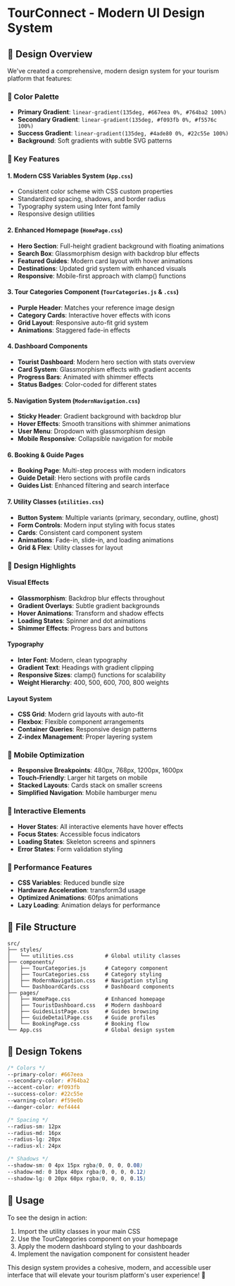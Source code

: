 # TourConnect - Modern UI Design System

## 🎨 Design Overview

We've created a comprehensive, modern design system for your tourism platform that features:

### 🌈 Color Palette

- **Primary Gradient**: `linear-gradient(135deg, #667eea 0%, #764ba2 100%)`
- **Secondary Gradient**: `linear-gradient(135deg, #f093fb 0%, #f5576c 100%)`
- **Success Gradient**: `linear-gradient(135deg, #4ade80 0%, #22c55e 100%)`
- **Background**: Soft gradients with subtle SVG patterns

### 🎯 Key Features

#### 1. Modern CSS Variables System (`App.css`)

- Consistent color scheme with CSS custom properties
- Standardized spacing, shadows, and border radius
- Typography system using Inter font family
- Responsive design utilities

#### 2. Enhanced Homepage (`HomePage.css`)

- **Hero Section**: Full-height gradient background with floating animations
- **Search Box**: Glassmorphism design with backdrop blur effects
- **Featured Guides**: Modern card layout with hover animations
- **Destinations**: Updated grid system with enhanced visuals
- **Responsive**: Mobile-first approach with clamp() functions

#### 3. Tour Categories Component (`TourCategories.js` & `.css`)

- **Purple Header**: Matches your reference image design
- **Category Cards**: Interactive hover effects with icons
- **Grid Layout**: Responsive auto-fit grid system
- **Animations**: Staggered fade-in effects

#### 4. Dashboard Components

- **Tourist Dashboard**: Modern hero section with stats overview
- **Card System**: Glassmorphism effects with gradient accents
- **Progress Bars**: Animated with shimmer effects
- **Status Badges**: Color-coded for different states

#### 5. Navigation System (`ModernNavigation.css`)

- **Sticky Header**: Gradient background with backdrop blur
- **Hover Effects**: Smooth transitions with shimmer animations
- **User Menu**: Dropdown with glassmorphism design
- **Mobile Responsive**: Collapsible navigation for mobile

#### 6. Booking & Guide Pages

- **Booking Page**: Multi-step process with modern indicators
- **Guide Detail**: Hero sections with profile cards
- **Guides List**: Enhanced filtering and search interface

#### 7. Utility Classes (`utilities.css`)

- **Button System**: Multiple variants (primary, secondary, outline, ghost)
- **Form Controls**: Modern input styling with focus states
- **Cards**: Consistent card component system
- **Animations**: Fade-in, slide-in, and loading animations
- **Grid & Flex**: Utility classes for layout

### 🌟 Design Highlights

#### Visual Effects

- **Glassmorphism**: Backdrop blur effects throughout
- **Gradient Overlays**: Subtle gradient backgrounds
- **Hover Animations**: Transform and shadow effects
- **Loading States**: Spinner and dot animations
- **Shimmer Effects**: Progress bars and buttons

#### Typography

- **Inter Font**: Modern, clean typography
- **Gradient Text**: Headings with gradient clipping
- **Responsive Sizes**: clamp() functions for scalability
- **Weight Hierarchy**: 400, 500, 600, 700, 800 weights

#### Layout System

- **CSS Grid**: Modern grid layouts with auto-fit
- **Flexbox**: Flexible component arrangements
- **Container Queries**: Responsive design patterns
- **Z-index Management**: Proper layering system

### 📱 Mobile Optimization

- **Responsive Breakpoints**: 480px, 768px, 1200px, 1600px
- **Touch-Friendly**: Larger hit targets on mobile
- **Stacked Layouts**: Cards stack on smaller screens
- **Simplified Navigation**: Mobile hamburger menu

### 🎪 Interactive Elements

- **Hover States**: All interactive elements have hover effects
- **Focus States**: Accessible focus indicators
- **Loading States**: Skeleton screens and spinners
- **Error States**: Form validation styling

### 🚀 Performance Features

- **CSS Variables**: Reduced bundle size
- **Hardware Acceleration**: transform3d usage
- **Optimized Animations**: 60fps animations
- **Lazy Loading**: Animation delays for performance

## 📁 File Structure

```
src/
├── styles/
│   └── utilities.css          # Global utility classes
├── components/
│   ├── TourCategories.js      # Category component
│   ├── TourCategories.css     # Category styling
│   ├── ModernNavigation.css   # Navigation styling
│   └── DashboardCards.css     # Dashboard components
├── pages/
│   ├── HomePage.css           # Enhanced homepage
│   ├── TouristDashboard.css   # Modern dashboard
│   ├── GuidesListPage.css     # Guides browsing
│   ├── GuideDetailPage.css    # Guide profiles
│   └── BookingPage.css        # Booking flow
└── App.css                    # Global design system
```

## 🎨 Design Tokens

```css
/* Colors */
--primary-color: #667eea
--secondary-color: #764ba2
--accent-color: #f093fb
--success-color: #22c55e
--warning-color: #f59e0b
--danger-color: #ef4444

/* Spacing */
--radius-sm: 12px
--radius-md: 16px
--radius-lg: 20px
--radius-xl: 24px

/* Shadows */
--shadow-sm: 0 4px 15px rgba(0, 0, 0, 0.08)
--shadow-md: 0 10px 40px rgba(0, 0, 0, 0.12)
--shadow-lg: 0 20px 60px rgba(0, 0, 0, 0.15)
```

## 🚀 Usage

To see the design in action:

1. Import the utility classes in your main CSS
2. Use the TourCategories component on your homepage
3. Apply the modern dashboard styling to your dashboards
4. Implement the navigation component for consistent header

This design system provides a cohesive, modern, and accessible user interface that will elevate your tourism platform's user experience! 🌟
